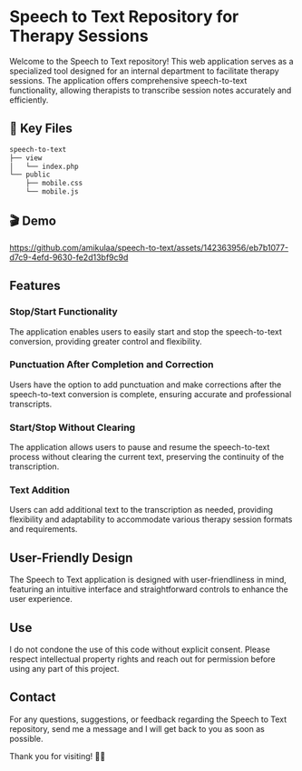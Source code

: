 # Speech to Text Repository for Therapy Sessions

Welcome to the Speech to Text repository! This web application serves as a specialized tool designed for an internal department to facilitate therapy sessions. The application offers comprehensive speech-to-text functionality, allowing therapists to transcribe session notes accurately and efficiently.

## 📌 Key Files
```md
speech-to-text
├── view
│   └── index.php
└── public
    ├── mobile.css
    └── mobile.js
```

## 🎬 Demo
https://github.com/amikulaa/speech-to-text/assets/142363956/eb7b1077-d7c9-4efd-9630-fe2d13bf9c9d

## Features

### Stop/Start Functionality
The application enables users to easily start and stop the speech-to-text conversion, providing greater control and flexibility.

### Punctuation After Completion and Correction
Users have the option to add punctuation and make corrections after the speech-to-text conversion is complete, ensuring accurate and professional transcripts.

### Start/Stop Without Clearing
The application allows users to pause and resume the speech-to-text process without clearing the current text, preserving the continuity of the transcription.

### Text Addition
Users can add additional text to the transcription as needed, providing flexibility and adaptability to accommodate various therapy session formats and requirements.

## User-Friendly Design
The Speech to Text application is designed with user-friendliness in mind, featuring an intuitive interface and straightforward controls to enhance the user experience.

## Use
I do not condone the use of this code without explicit consent. Please respect intellectual property rights and reach out for permission before using any part of this project.

## Contact
For any questions, suggestions, or feedback regarding the Speech to Text repository, send me a message and I will get back to you as soon as possible.

Thank you for visiting! 👩‍💻
